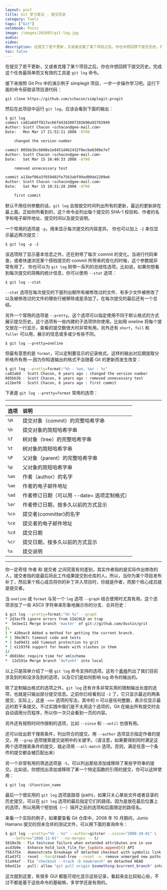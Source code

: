 ```yaml
---
layout: post
title: Git 学习笔记 - 提交历史
category: Tools
tags: ["Git"]
notebook: Posts
image: /images/201605/git-log.jpg
audio:
video:
description: 在提交了若干更新，又或者克隆了某个项目之后，你也许想回顾下提交历史。完成这个任务最简单而又有效的工具是 git log 命令。今天按照 Git Pro 中的演示例子 simplegit 项目，一步一步操作学习吧。
toc: false
---
```


在提交了若干更新，又或者克隆了某个项目之后，你也许想回顾下提交历史。完成这个任务最简单而又有效的工具是 `git log` 命令。

接下来按照 Git Pro 中的演示例子 simplegit 项目，一步一步操作学习吧。运行下面的命令获取该项目源代码：

```
git clone https://github.com/schacon/simplegit-progit
```

然后在此项目中运行 `git log`，应该会看到下面的输出：

```bash
$ git log
commit ca82a6dff817ec66f44342007202690a93763949
Author: Scott Chacon <schacon@gee-mail.com>
Date:   Mon Mar 17 21:52:11 2008 -0700

    changed the version number

commit 085bb3bcb608e1e8451d4b2432f8ecbe6306e7e7
Author: Scott Chacon <schacon@gee-mail.com>
Date:   Sat Mar 15 16:40:33 2008 -0700

    removed unnecessary test

commit a11bef06a3f659402fe7563abf99ad00de2209e6
Author: Scott Chacon <schacon@gee-mail.com>
Date:   Sat Mar 15 10:31:28 2008 -0700

    first commit
```

默认不用任何参数的话，`git log` 会按提交时间列出所有的更新，最近的更新排在最上面。正如你所看到的，这个命令会列出每个提交的 SHA-1 校验和、作者的名字和电子邮件地址、提交时间以及提交说明。

一个常用的选项是 `-p`，用来显示每次提交的内容差异。 你也可以加上 `-2` 来仅显示最近两次提交：

```
$ git log -p -2
```

该选项除了显示基本信息之外，还在附带了每次 commit 的变化。当进行代码审查，或者快速浏览某个搭档提交的 commit 所带来的变化的时候，这个参数就非常有用了。 你也可以为 `git log` 附带一系列的总结性选项。比如说，如果你想看到每次提交的简略的统计信息，你可以使用 `--stat` 选项：

```
$ git log --stat
```

`--stat` 选项在每次提交的下面列出额所有被修改过的文件、有多少文件被修改了以及被修改过的文件的哪些行被移除或是添加了。在每次提交的最后还有一个总结。

另外一个常用的选项是 `--pretty`。这个选项可以指定使用不同于默认格式的方式展示提交历史。这个选项有一些内建的子选项供你使用。比如用 oneline 将每个提交放在一行显示，查看的提交数很大时非常有用。另外还有 `short`，`full` 和 `fuller` 可以用，展示的信息或多或少有些不同。

```
$ git log --pretty=oneline
```

但最有意思的是 `format`，可以定制要显示的记录格式。这样的输出对后期提取分析格外有用 — 因为你知道输出的格式不会随着 Git 的更新而发生改变：

```bash
$ git log --pretty=format:"%h - %an, %ar : %s"
ca82a6d - Scott Chacon, 6 years ago : changed the version number
085bb3b - Scott Chacon, 6 years ago : removed unnecessary test
a11bef0 - Scott Chacon, 6 years ago : first commit
```

下表是 `git log --pretty=format` 常用的选项：

---

| **选项** |  **说明**    |
|:---------|:-------------|
|   `%H`   | 提交对象（commit）的完整哈希字串 |
|   `%h`   | 提交对象的简短哈希字串 |
|   `%T`   | 树对象（tree）的完整哈希字串 |
|   `%t`   | 树对象的简短哈希字串 |
|   `%P`   | 父对象（parent）的完整哈希字串 |
|   `%p`   | 父对象的简短哈希字串 |
|   `%an`  | 作者（author）的名字 |
|   `%ae`  | 作者的电子邮件地址 |
|   `%ad`  | 作者修订日期（可以用 --date= 选项定制格式） |
|   `%ar`  | 作者修订日期，按多久以前的方式显示 |
|   `%cn`  | 提交者(committer)的名字 |
|   `%ce`  | 提交者的电子邮件地址 |
|   `%cd`  | 提交日期 |
|   `%cr`  | 提交日期，按多久以前的方式显示 |
|   `%s`   | 提交说明 |

---

你一定奇怪 作者 和 提交者 之间究竟有何差别，其实作者指的是实际作出修改的人，提交者指的是最后将此工作成果提交到仓库的人。所以，当你为某个项目发布补丁，然后某个核心成员将你的补丁并入项目时，你就是作者，而那个核心成员就是提交者。

当 `oneline` 或 `format` 与另一个 `log` 选项 `--graph` 结合使用时尤其有用。这个选项添加了一些 ASCII 字符串来形象地展示你的分支、合并历史：

```bash
$ git log --pretty=format:"%h %s" --graph
* 2d3acf9 ignore errors from SIGCHLD on trap
*  5e3ee11 Merge branch 'master' of git://github.com/dustin/grit
|\
| * 420eac9 Added a method for getting the current branch.
* | 30e367c timeout code and tests
* | 5a09431 add timeout protection to grit
* | e1193f8 support for heads with slashes in them
|/
* d6016bc require time for xmlschema
*  11d191e Merge branch 'defunkt' into local
```

以上只是简单介绍了一些 `git log` 命令支持的选项。这有个[表格](https://git-scm.com/book/zh/v2/ch00/log_options)列出了我们目前涉及到的和没涉及到的选项，以及它们是如何影响 log 命令的输出的。

除了定制输出格式的选项之外，`git log` 还有许多非常实用的限制输出长度的选项，也就是只输出部分提交信息。之前你已经看到过 `-2` 了，它只显示最近的两条提交，实际上，这是 `-<n>` 选项的写法，其中的 n 可以是任何整数，表示仅显示最近的若干条提交。不过实践中我们是不太用这个选项的，Git 在输出所有提交时会自动调用分页程序，所以你一次只会看到一页的内容。

另外还有按照时间作限制的选项，比如 `--since` 和 `--until` 也很有用。

还可以给出若干搜索条件，列出符合的提交。用 `--author` 选项显示指定作者的提交，用 `--grep` 选项搜索提交说明中的关键字。（请注意，如果要得到同时满足这两个选项搜索条件的提交，就必须用 `--all-match` 选项。否则，满足任意一个条件的提交都会被匹配出来）

另一个非常有用的筛选选项是 `-S`，可以列出那些添加或移除了某些字符串的提交。比如说，你想找出添加或移除了某一个特定函数的引用的提交，你可以这样使用：

```
$ git log -Sfunction_name
```

最后一个很实用的 `git log` 选项是路径 (path)，如果只关心某些文件或者目录的历史提交，可以在 `git log` 选项的最后指定它们的路径。因为是放在最后位置上的选项，所以用两个短划线（--）隔开之前的选项和后面限定的路径名。

来看一个实际的例子，如果要查看 Git 仓库中，2008 年 10 月期间，Junio Hamano 提交的但未合并的测试文件，可以用下面的查询命令：

```bash
$ git log --pretty="%h - %s" --author=gitster --since="2008-10-01" \
   --before="2008-11-01" --no-merges -- t/
5610e3b - Fix testcase failure when extended attributes are in use
acd3b9e - Enhance hold_lock_file_for_{update,append}() API
f563754 - demonstrate breakage of detached checkout with symbolic link HEAD
d1a43f2 - reset --hard/read-tree --reset -u: remove unmerged new paths
51a94af - Fix "checkout --track -b newbranch" on detached HEAD
b0ad11e - pull: allow "git pull origin $something:$current_branch" into an unborn branch
```

这次就到这里，有很多 GUI 都能可视化显示这些记录，看起来会比较贴心些，不过不都是基于这些命令的基础嘛，多学学还是有用的。